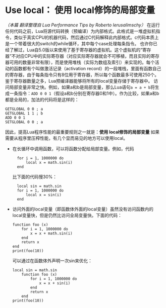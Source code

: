 # Use local： 使用 local修饰的局部变量

*（本篇 翻译整理自 Lua Performance Tips by Roberto Ierusalimschy）*
在运行任何代码之前，Lua将源代码转换（预编译）为内部格式。此格式是一堆虚拟机指令，类似于真实CPU的机器代码，然后通过C代码解释此内部格式。c代码本质上是一个带着很大的switch的while循环，其中每个case处理每条指令。
也许你已经了解过，Lua自5.0版以来使用了基于寄存器的虚拟机。这个虚拟机的“寄存器”不对应CPU中的实际寄存器（对应实际寄存器就会不可移植，而且实际的寄存器可用的数量非常有限），而是使用堆栈（实际为数组及索引）来实现的。每个活动的函数都有个叫做激活记录（activation record）的一段堆栈，里面有函数自己的寄存器，由于每条指令只有8位用于寄存器，所以每个函数最多可使用250个。鉴于寄存器数量之多，Lua预编译器能够将所有的local变量存储于寄存器中。
访问局部变量非常之快。例如，如果a和b是局部变量，那么Lua语句`a = a + b`将生成一条指令：`ADD 0 0 1`（假设a和b分别在寄存器0和1中）。作为比较，如果a和b都是全局的，加法的代码将是这样的：
```
GETGLOBAL 0 0 ; a
GETGLOBAL 1 1 ; b
ADD 0 0 1
SETGLOBAL 0 0 ; a
```
因此，提高Lua程序性能的最重要规则之一就是：**使用 local修饰的局部变量**
如果需要从程序里压榨性能，有几个显而易见的地方可以使用local。
- 在长循环中调用函数，可以将函数分配给局部变量。例如，代码
  ```
    for i = 1, 1000000 do
        local x = math.sin(i)
    end
  ```
  比下面的代码慢30%：
  ```
    local sin = math.sin
    for i = 1, 1000000 do
        local x = sin(i)
    end
  ```
- 访问外面的local变量（即函数体外面的local变量）虽然没有访问函数内的local变量快，但是仍然比访问全局变量快。下面的代码：
    ```
    function foo (x)
        for i = 1, 1000000 do
            x = x + math.sin(i)
        end
        return x
    end
    print(foo(10))
    ```
  可以通过在函数体外声明一次sin来优化：
    ```
    local sin = math.sin
        function foo (x)
            for i = 1, 1000000 do
                x = x + sin(i)
            end
            return x
        end
    print(foo(10))
    ```
